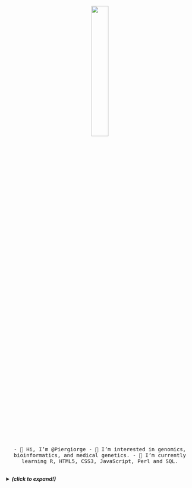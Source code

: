 <p align="center">
  <img src="https://c.tenor.com/jDvF_mSFBKAAAAAC/dna-helix.gif" width="30%">
  <br><br>
  <samp>
    - 👋 Hi, I’m @Piergiorge
    - 👀 I’m interested in genomics, bioinformatics, and medical genetics.
    - 🌱 I’m currently learning R, HTML5, CSS3, JavaScript, Perl and SQL.
  </samp>
</p>

<br>

<details>
  <summary> <b> <i>(click to expand!)</i></b> </summary>
  
  <br>
  
  [![Github Stats By Anurag](https://github-readme-stats.vercel.app/api?username=Piergiorge&show_icons=true&title_color=fff&icon_color=79ff97&text_color=9f9f9f&bg_color=151515)](https://github.com/Piergiorge/github-readme-stats)

---
<!---
Piergiorge/Piergiorge is a ✨ special ✨ repository because its `README.md` (this file) appears on your GitHub profile.
You can click the Preview link to take a look at your changes.
--->
